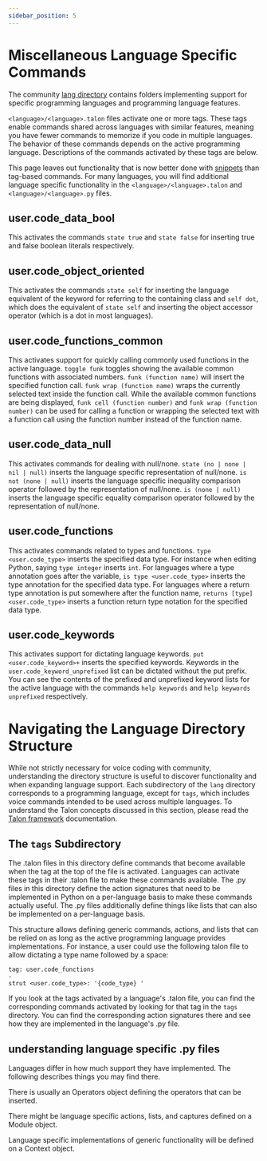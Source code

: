 ```yaml
---
sidebar_position: 5
---
```


# Miscellaneous Language Specific Commands

The community [lang directory](https://github.com/talonhub/community/tree/main/lang) contains folders implementing support for specific programming languages and programming language features.

`<language>/<language>.talon` files activate one or more tags. These tags enable commands shared across languages with similar features, meaning you have fewer commands to memorize if you code in multiple languages. The behavior of these commands depends on the active programming language. Descriptions of the commands activated by these tags are below.

This page leaves out functionality that is now better done with [snippets](snippets.md) than tag-based commands. For many languages, you will find additional language specific functionality in the `<language>/<language>.talon` and `<language>/<language>.py` files.

## user.code_data_bool

This activates the commands `state true` and `state false` for inserting true and false boolean literals respectively.

## user.code_object_oriented

This activates the commands `state self` for inserting the language equivalent of the keyword for referring to the containing class and `self dot`, which does the equivalent of `state self` and inserting the object accessor operator (which is a dot in most languages).

## user.code_functions_common

This activates support for quickly calling commonly used functions in the active language. `toggle funk` toggles showing the available common functions with associated numbers. `funk (function name)` will insert the specified function call. `funk wrap (function name)` wraps the currently selected text inside the function call. While the available common functions are being displayed, `funk cell (function number)` and `funk wrap (function number)` can be used for calling a function or wrapping the selected text with a function call using the function number instead of the function name.

## user.code_data_null

This activates commands for dealing with null/none. `state (no | none | nil | null)` inserts the language specific representation of null/none. `is not (none | null)` inserts the language specific inequality comparison operator followed by the representation of null/none. `is (none | null)` inserts the language specific equality comparison operator followed by the representation of null/none.

## user.code_functions

This activates commands related to types and functions. `type <user.code_type>` inserts the specified data type. For instance when editing Python, saying `type integer` inserts `int`. For languages where a type annotation goes after the variable, `is type <user.code_type>` inserts the type annotation for the specified data type. For languages where a return type annotation is put somewhere after the function name, `returns [type] <user.code_type>` inserts a function return type notation for the specified data type.

## user.code_keywords

This activates support for dictating language keywords. `put <user.code_keyword>+` inserts the specified keywords. Keywords in the `user.code_keyword_unprefixed` list can be dictated without the put prefix. You can see the contents of the prefixed and unprefixed keyword lists for the active language with the commands `help keywords` and `help keywords unprefixed` respectively.

# Navigating the Language Directory Structure

While not strictly necessary for voice coding with community, understanding the directory structure is useful to discover functionality and when expanding language support. Each subdirectory of the `lang` directory corresponds to a programming language, except for `tags`, which includes voice commands intended to be used across multiple languages. To understand the Talon concepts discussed in this section, please read the [Talon framework](/Customization/Talon%20Framework/talon-framework-overview) documentation.

## The `tags` Subdirectory

The .talon files in this directory define commands that become available when the tag at the top of the file is activated. Languages can activate these tags in their .talon file to make these commands available. The .py files in this directory define the action signatures that need to be implemented in Python on a per-language basis to make these commands actually useful. The .py files additionally define things like lists that can also be implemented on a per-language basis.

This structure allows defining generic commands, actions, and lists that can be relied on as long as the active programming language provides implementations. For instance, a user could use the following talon file to allow dictating a type name followed by a space:

```talon
tag: user.code_functions
-
strut <user.code_type>: '{code_type} '
```

If you look at the tags activated by a language's .talon file, you can find the corresponding commands activated by looking for that tag in the `tags` directory. You can find the corresponding action signatures there and see how they are implemented in the language's .py file.

## understanding language specific .py files

Languages differ in how much support they have implemented. The following describes things you may find there.

There is usually an Operators object defining the operators that can be inserted.

There might be language specific actions, lists, and captures defined on a Module object.

Language specific implementations of generic functionality will be defined on a Context object.
